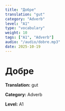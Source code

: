 ```yaml
---
title: "Добре"
translation: "gut"
category: "Adverb"
level: "A1"
type: "vocabulary"
weight: 10
tags: ["A1", "Adverb"]
audio: "/audio/dobre.mp3"
date: 2025-10-19
---
```


# Добре

**Translation:** gut

**Category:** Adverb

**Level:** A1

